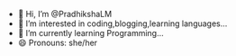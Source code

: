 - 👋 Hi, I’m @PradhikshaLM
- 👀 I’m interested in coding,blogging,learning languages...
- 🌱 I’m currently learning Programming...
- 😄 Pronouns: she/her


<!---
PradhikshaLM/PradhikshaLM is a ✨ special ✨ repository because its `README.md` (this file) appears on your GitHub profile.
You can click the Preview link to take a look at your changes.
--->
